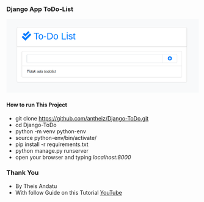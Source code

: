 ### Django App ToDo-List

![Current Result Django Todo](todo/static/todo/todo.png)

#### How to run This Project

* git clone https://github.com/antheiz/Django-ToDo.git
* cd Django-ToDo
* python -m venv python-env
* source python-env/bin/activate/
* pip install -r requirements.txt
* python manage.py runserver
* open your browser and typing _localhost:8000_

### Thank You
* By Theis Andatu
* With follow Guide on this Tutorial [YouTube](https://www.youtube.com/watch?v=aQak27DrAMw)
